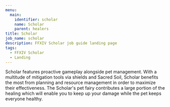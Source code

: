 ```yaml
---
menu:
  main:
    identifier: scholar
    name: Scholar
    parent: healers
title: Scholar
job_name: scholar
description: FFXIV Scholar job guide landing page
tags:
  - FFXIV Scholar
  - Landing
---
```

Scholar features proactive gameplay alongside pet management. With a multitude of mitigation tools via shields and Sacred Soil, Scholar benefits the most from planning and resource management in order to maximize their effectiveness. The Scholar's pet fairy contributes a large portion of the healing which will enable you to keep up your damage while the pet keeps everyone healthy.
